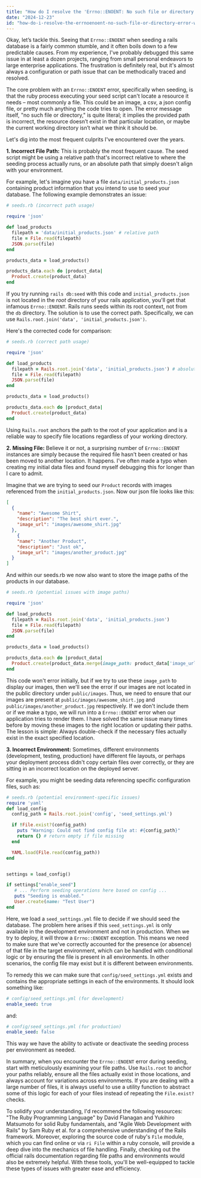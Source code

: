 ```yaml
---
title: "How do I resolve the 'Errno::ENOENT: No such file or directory' error when seeding my Rails database?"
date: "2024-12-23"
id: "how-do-i-resolve-the-errnoenoent-no-such-file-or-directory-error-when-seeding-my-rails-database"
---
```


Okay, let’s tackle this. Seeing that `Errno::ENOENT` when seeding a rails database is a fairly common stumble, and it often boils down to a few predictable causes. From my experience, I've probably debugged this same issue in at least a dozen projects, ranging from small personal endeavors to large enterprise applications. The frustration is definitely real, but it's almost always a configuration or path issue that can be methodically traced and resolved.

The core problem with an `Errno::ENOENT` error, specifically when seeding, is that the ruby process executing your seed script can't locate a resource it needs – most commonly a file. This could be an image, a csv, a json config file, or pretty much anything the code tries to open. The error message itself, "no such file or directory," is quite literal; it implies the provided path is incorrect, the resource doesn’t exist in that particular location, or maybe the current working directory isn’t what we think it should be.

Let's dig into the most frequent culprits I've encountered over the years.

**1. Incorrect File Path:** This is probably the most frequent cause. The seed script might be using a relative path that's incorrect relative to where the seeding process actually runs, or an absolute path that simply doesn't align with your environment.

For example, let's imagine you have a file `data/initial_products.json` containing product information that you intend to use to seed your database. The following example demonstrates an issue:

```ruby
# seeds.rb (incorrect path usage)

require 'json'

def load_products
  filepath = 'data/initial_products.json' # relative path
  file = File.read(filepath)
  JSON.parse(file)
end

products_data = load_products()

products_data.each do |product_data|
  Product.create(product_data)
end
```

If you try running `rails db:seed` with this code and `initial_products.json` is not located in the *root* directory of your rails application, you'll get that infamous `Errno::ENOENT`. Rails runs seeds within its root context, not from the `db` directory. The solution is to use the correct path. Specifically, we can use `Rails.root.join('data', 'initial_products.json')`.

Here's the corrected code for comparison:

```ruby
# seeds.rb (correct path usage)

require 'json'

def load_products
  filepath = Rails.root.join('data', 'initial_products.json') # absolute path
  file = File.read(filepath)
  JSON.parse(file)
end

products_data = load_products()

products_data.each do |product_data|
  Product.create(product_data)
end
```

Using `Rails.root` anchors the path to the root of your application and is a reliable way to specify file locations regardless of your working directory.

**2. Missing File:** Believe it or not, a surprising number of `Errno::ENOENT` instances are simply because the required file hasn't been created or has been moved to another location. It happens. I’ve often made a typo when creating my initial data files and found myself debugging this for longer than I care to admit.

Imagine that we are trying to seed our `Product` records with images referenced from the `initial_products.json`. Now our json file looks like this:

```json
[
  {
    "name": "Awesome Shirt",
    "description": "The best shirt ever.",
    "image_url": "images/awesome_shirt.jpg"
  },
    {
    "name": "Another Product",
    "description": "Just ok",
    "image_url": "images/another_product.jpg"
  }
]
```

And within our seeds.rb we now also want to store the image paths of the products in our database.

```ruby
# seeds.rb (potential issues with image paths)

require 'json'

def load_products
  filepath = Rails.root.join('data', 'initial_products.json')
  file = File.read(filepath)
  JSON.parse(file)
end

products_data = load_products()

products_data.each do |product_data|
  Product.create(product_data.merge(image_path: product_data['image_url']))
end
```

This code won't error initially, but if we try to use these `image_path` to display our images, then we'll see the error if our images are not located in the public directory under `public/images`. Thus, we need to ensure that our images are present at `public/images/awesome_shirt.jpg` and `public/images/another_product.jpg` respectively. If we don't include them or if we make a typo, we will run into a `Errno::ENOENT` error when our application tries to render them. I have solved the same issue many times before by moving these images to the right location or updating their paths. The lesson is simple: Always double-check if the necessary files actually exist in the exact specified location.

**3. Incorrect Environment:** Sometimes, different environments (development, testing, production) have different file layouts, or perhaps your deployment process didn't copy certain files over correctly, or they are sitting in an incorrect location on the deployed server.

For example, you might be seeding data referencing specific configuration files, such as:

```ruby
# seeds.rb (potential environment-specific issues)
require 'yaml'
def load_config
  config_path = Rails.root.join('config', 'seed_settings.yml')

  if !File.exist?(config_path)
    puts "Warning: Could not find config file at: #{config_path}"
    return {} # return empty if file missing
  end

  YAML.load(File.read(config_path))
end


settings = load_config()

if settings["enable_seed"]
   # ... Perform seeding operations here based on config ...
   puts "Seeding is enabled."
   User.create(name: "Test User")
end
```

Here, we load a `seed_settings.yml` file to decide if we should seed the database. The problem here arises if this `seed_settings.yml` is only available in the development environment and not in production. When we try to deploy, it will throw a `Errno::ENOENT` exception. This means we need to make sure that we've correctly accounted for the presence (or absence) of that file in the target environment, which can be handled with conditional logic or by ensuring the file is present in all environments. In other scenarios, the config file may exist but it is different between environments.

To remedy this we can make sure that `config/seed_settings.yml` exists and contains the appropriate settings in each of the environments. It should look something like:

```yaml
# config/seed_settings.yml (for development)
enable_seed: true
```

and:

```yaml
# config/seed_settings.yml (for production)
enable_seed: false
```

This way we have the ability to activate or deactivate the seeding process per environment as needed.

In summary, when you encounter the `Errno::ENOENT` error during seeding, start with meticulously examining your file paths. Use `Rails.root` to anchor your paths reliably, ensure all the files actually exist in those locations, and always account for variations across environments. If you are dealing with a large number of files, it is always useful to use a utility function to abstract some of this logic for each of your files instead of repeating the `File.exist?` checks.

To solidify your understanding, I'd recommend the following resources: "The Ruby Programming Language" by David Flanagan and Yukihiro Matsumoto for solid Ruby fundamentals, and "Agile Web Development with Rails" by Sam Ruby et al. for a comprehensive understanding of the Rails framework. Moreover, exploring the source code of ruby's `File` module, which you can find online or via `ri File` within a ruby console, will provide a deep dive into the mechanics of file handling. Finally, checking out the official rails documentation regarding file paths and environments would also be extremely helpful. With these tools, you'll be well-equipped to tackle these types of issues with greater ease and efficiency.
